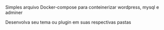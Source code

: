 Simples arquivo Docker-compose para conteinerizar wordpress, mysql e adminer 

Desenvolva seu tema ou plugin em suas respectivas pastas

